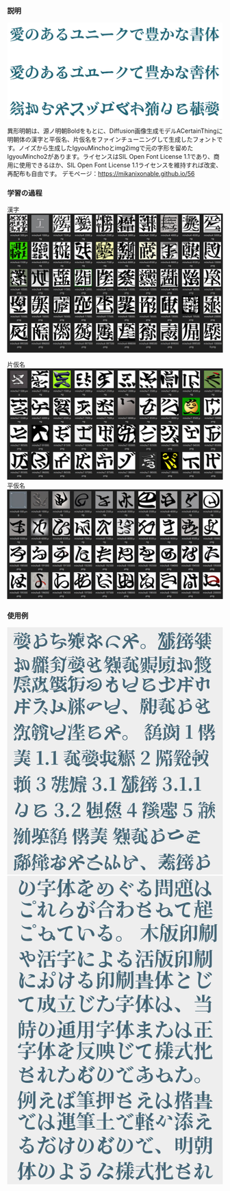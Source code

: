 ### 説明
![1](1.png)

異形明朝は、源ノ明朝Boldをもとに、Diffusion画像生成モデルACertainThingに明朝体の漢字と平仮名、片仮名をファインチューニングして生成したフォントです。ノイズから生成したIgyouMinchoとimg2imgで元の字形を留めたIgyouMincho2があります。ライセンスはSIL Open Font License 1.1であり、商用に使用できるほか、SIL Open Font License 1.1ライセンスを維持すれば改変、再配布も自由です。
デモページ：https://mikanixonable.github.io/56

### 学習の過程
漢字
![1](3.png)

片仮名
![1](4.png)
平仮名
![1](5.png)

### 使用例

![1](2.png)
![1](6.png)
